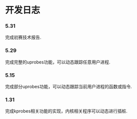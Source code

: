 # 开发日志

### 5.31

完成初赛技术报告.

### 5.29

完成完整的uprobes功能，可以动态跟踪任意用户进程.

### 5.15

完成部分uprobes功能，可以动态跟踪当前用户进程的函数或指令.

### 1.31

完成kprobes相关功能的实现，内核相关程序可以动态进行插桩.

